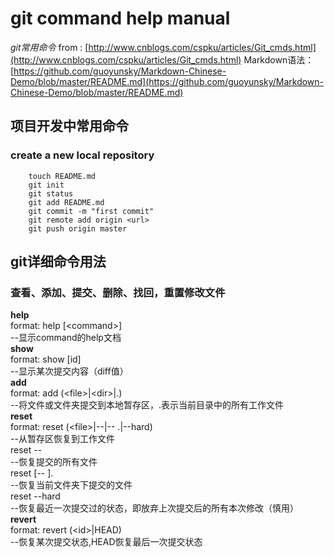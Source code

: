 git command help manual
==================
*git常用命令*
from : [http://www.cnblogs.com/cspku/articles/Git_cmds.html](http://www.cnblogs.com/cspku/articles/Git_cmds.html)
Markdown语法：[https://github.com/guoyunsky/Markdown-Chinese-Demo/blob/master/README.md](https://github.com/guoyunsky/Markdown-Chinese-Demo/blob/master/README.md)

项目开发中常用命令
----------------

### create a new local repository
		touch README.md
		git init
		git status
		git add README.md
		git commit -m "first commit"
		git remote add origin <url>
		git push origin master


git详细命令用法
--------------------

### 查看、添加、提交、删除、找回，重置修改文件

**help**<br/>
		format: help [\<command\>]<br/>
		--显示command的help文档<br/>
**show**<br/>
		format: show [id]<br/>
		--显示某次提交内容（diff值）<br/>
**add**<br/>
		format: add (\<file\>|\<dir\>|.)<br/>
		--将文件或文件夹提交到本地暂存区，.表示当前目录中的所有工作文件<br/>
**reset**<br/>
		format: reset (\<file\>|--|-- .|--hard)<br/>
		--从暂存区恢复到工作文件<br/>
		reset --<br/>
		--恢复提交的所有文件<br/>
		reset [-- ].<br/>
		--恢复当前文件夹下提交的文件<br/>
		reset --hard<br/>
		--恢复最近一次提交过的状态，即放弃上次提交后的所有本次修改（慎用）<br/>
**revert**<br/>
		format: revert (\<id\>|HEAD)<br/>
		--恢复某次提交状态,HEAD恢复最后一次提交状态<br/>
